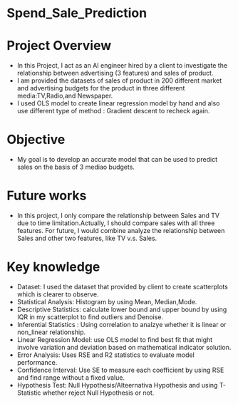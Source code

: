 # Spend_Sale_Prediction
# Project Overview 
- In this Project, I act as an AI engineer hired by a client to investigate the relationship between advertising (3 features) and sales of product.
- I am provided the datasets of sales of  product in 200 different market and advertising budgets for the product in three different media:TV,Radio,and Newspaper.
-  I used OLS model to create linear regression model by hand and also use different type of method : Gradient descent to recheck again.
# Objective
- My goal is to develop an accurate model that can be used to predict sales on the basis of 3 mediao budgets.
# Future works
- In this project, I only compare the relationship between Sales and TV due to time limitation.Actually, I should compare sales with all three features. For future, I would combine analyze the relationship between Sales and other two features, like TV v.s. Sales.
 # Key knowledge
 - Dataset: I used the dataset that provided by client to create scatterplots which is clearer to observe.
 -  Statistical Analysis: Histogram by using Mean, Median,Mode.
 - Descriptive Statistics: calculate lower bound and upper bound by using IQR in my scatterplot to find outliers and Denoise.
 - Inferential Statistics : Using correlation to analzye whether it is linear or non_linear relationship.
 - Linear Regression Model: use OLS model to find best fit that might involve variation and deviation based on mathematical indicator solution.
 - Error Analysis: Uses RSE and R2 statistics to evaluate model performance.
 - Confidence Interval: Use SE to measure each coefficient by using RSE and find range without a fixed value.
- Hypothesis Test: Null Hypothesis/Alteernativa Hypothesis and using T-Statistic whether reject Null Hypothesis or not.
